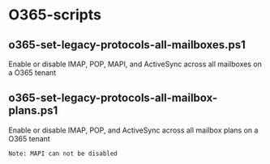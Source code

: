 # O365-scripts

## o365-set-legacy-protocols-all-mailboxes.ps1

Enable or disable IMAP, POP, MAPI, and ActiveSync across all mailboxes on a O365 tenant

## o365-set-legacy-protocols-all-mailbox-plans.ps1

Enable or disable IMAP, POP, and ActiveSync across all mailbox plans on a O365 tenant

`Note: MAPI can not be disabled`
